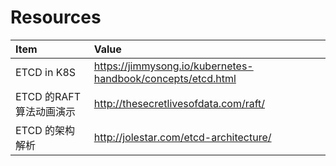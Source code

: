 # Resources

| Item | Value |
|:---|:---|
| ETCD in K8S | https://jimmysong.io/kubernetes-handbook/concepts/etcd.html |
| ETCD 的RAFT算法动画演示 | http://thesecretlivesofdata.com/raft/ |
| ETCD 的架构解析 | http://jolestar.com/etcd-architecture/ |

